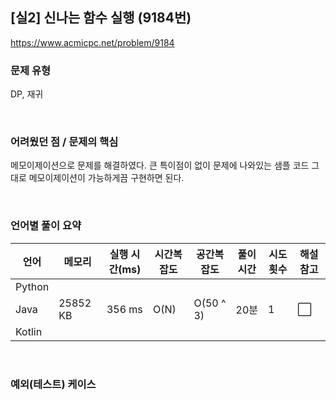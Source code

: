 ## [실2] 신나는 함수 실행 (9184번)

https://www.acmicpc.net/problem/9184

### 문제 유형

DP, 재귀

<br>

### 어려웠던 점 / 문제의 핵심

메모이제이션으로 문제를 해결하였다. 큰 특이점이 없이 문제에 나와있는 샘플 코드 그대로 메모이제이션이 가능하게끔 구현하면 된다.

<br>

### 언어별 풀이 요약

| 언어   | 메모리   | 실행 시간(ms) | 시간복잡도 | 공간복잡도 | 풀이 시간 | 시도 횟수 | 해설 참고            |
| ------ | -------- | ------------- | ---------- | ---------- | --------- | --------- | -------------------- |
| Python |          |               |            |            |           |           |                      |
| Java   | 25852 KB | 356 ms        | O(N)       | O(50 ^ 3)  | 20분      | 1         | :white_large_square: |
| Kotlin |          |               |            |            |           |           |                      |

<br>

### 예외(테스트) 케이스

```
```

